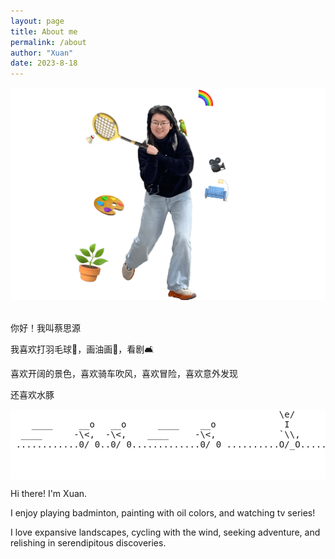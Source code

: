 ```yaml
---
layout: page
title: About me
permalink: /about
author: "Xuan"
date: 2023-8-18
---
```

<style>
  pre {
    background-color: white; /* 将背景色设置为白色 */
  }
</style>
![Aboutme Image](/assets/img/aboutme.png)

<br>
你好！我叫蔡思源

我喜欢打羽毛球🏸️，画油画🎨，看剧🛋️

喜欢开阔的景色，喜欢骑车吹风，喜欢冒险，喜欢意外发现

还喜欢水豚
<pre>
                                                   \e/
    ____     __o   __o      ____    __o             I
  ____      -\<,  -\<,    ____     -\<,            `\\,
 ............0/ 0..0/ 0.............0/ 0 ..........O/_O........
<br><br>
</pre>


Hi there! I'm Xuan. 

I enjoy playing badminton, painting with oil colors, and watching tv series! 

I love expansive landscapes, cycling with the wind, seeking adventure, and relishing in serendipitous discoveries.
